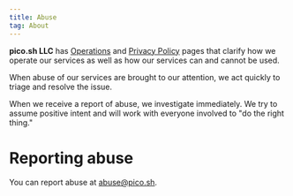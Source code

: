 ```yaml
---
title: Abuse
tag: About
---
```


**pico.sh LLC** has [Operations](/ops) and [Privacy Policy](/privacy) pages that
clarify how we operate our services as well as how our services can and cannot
be used.

When abuse of our services are brought to our attention, we act quickly to
triage and resolve the issue.

When we receive a report of abuse, we investigate immediately. We try to assume
positive intent and will work with everyone involved to "do the right thing."

# Reporting abuse

You can report abuse at [abuse@pico.sh](mailto:abuse@pico.sh).
